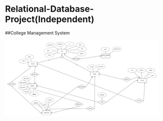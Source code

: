 # Relational-Database-Project(Independent)
##College Management System

![ER Diagram](er_diagram.png)
